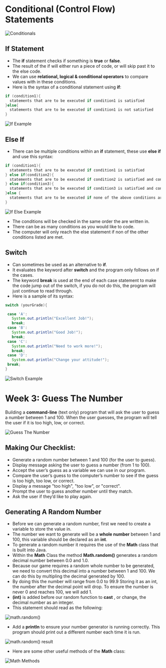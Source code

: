 # Conditional (Control Flow) Statements

![Conditionals](https://raw.githubusercontent.com/compagnb/IntroToObjectOrientedProgramming-Java/master/imgs/conditionals.png)

## If Statement
  * The **if** statement checks if something is **true** or **false**.
  * The result of the if will either run a piece of code, or will skip past it to the else code.
  * We can use **relational, logical & conditional operators** to compare values with in these conditions. 
  * Here is the syntax of a conditional statement using **if**:
  ```java
  if (condition1){
    statements that are to be executed if condition1 is satisfied
  }else{
    statements that are to be executed if condition1 is not satisfied
  } 
  ```
  
  ![If Example](https://raw.githubusercontent.com/compagnb/IntroToObjectOrientedProgramming-Java/master/imgs/if.jpg)
  
## Else If
  * There can be multiple conditions within an **if** statement, these use **else if** and use this syntax:
  ```java
  if (condition1){
    statements that are to be executed if condition1 is satisfied
  } else if(condition2){
    statements that are to be executed if condition2 is satisfied and condition1 is not satisfied
  } else if(condition3){
    statements that are to be executed if condition3 is satisfied and condition1 and condition2 are not satisfied
  }else {
    statements that are to be executed if none of the above conditions are true
  } 
  ```
  
  ![If Else Example](https://raw.githubusercontent.com/compagnb/IntroToObjectOrientedProgramming-Java/master/imgs/ifelseif.gif)
  * The conditions will be checked in the same order the are written in. 
  * There can be as many conditions as you would like to code. 
  * The computer will only reach the else statement if non of the other conditions listed are met. 
  
## Switch
  * Can sometimes be used as an alternative to **if**.
  * It evaluates the keyword after **switch** and the program only follows on if the cases.
  * The keyword **break** is used at the end of each case statement to make the code jump out of the switch, if you do not do this, the program will just continue to read through.
  * Here is a sample of its syntax:
  ```java
  switch (yourGrade){

   case 'A':
     System.out.println("Excellent Job!");
     break;
   case 'B':
     System.out.println("Good Job!");
     break;
   case 'C':
     System.out.println("Need to work more!");
     break;
   case 'D':
     System.out.println("Change your attitude!");
   break;
 }
 ```
 ![Switch Example](https://raw.githubusercontent.com/compagnb/IntroToObjectOrientedProgramming-Java/master/imgs/switch.gif)
 
 # Week 3: Guess The Number
Building a **command-line** (text only) program that will ask the user to guess a number between 1 and 100. When the user guesses, the program will tell the user if it is too high, low, or correct. 

![Guess The Number](https://raw.githubusercontent.com/compagnb/IntroToObjectOrientedProgramming-Java/master/imgs/guessnum.jpg)

## Making Our Checklist:
* Generate a random number between 1 and 100 (for the user to guess).
* Display message asking the user to guess a number (from 1 to 100).
* Accept the user’s guess as a variable we can use in our program.
* Compare the user’s guess to the computer’s number to see if the guess is too high, too low, or correct.
* Display a message "too high", "too low", or "correct".
* Prompt the user to guess another number until they match.
* Ask the user if they’d like to play again.


## Generating A Random Number
* Before we can generate a random number, first we need to create a variable to store the value in. 
* The number we want to generate will be a **whole number** between 1 and 100, this variable should be declared as an **int**.
* To generate a random number it requires the use of the **Math** class that is built into Java.
* Within the **Math** Class the method **Math.random()** generates a random decimal number between 0.0 and 1.0. 
* Because our game requires a random whole number to be generated, we need to convert this decimal into a number between 1 and 100. We can do this by multipling the decimal generated by 100.  
* By doing this the number will range from 0.0 to 99.9 Storing it as an int, the number after the decimal point will drop. To ensure the number is never 0 and reaches 100, we will add 1. 
* **(int)** is added before our random function to **cast** , or change, the decimal number as an integer. 
* This statement should read as the following:

![math.random()](https://raw.githubusercontent.com/compagnb/IntroToObjectOrientedProgramming-Java/master/imgs/mathRandom.png)

* Add a **println** to ensure your number generator is running correctly. This program should print out a different number each time it is run. 

![math.random() result](https://raw.githubusercontent.com/compagnb/IntroToObjectOrientedProgramming-Java/master/imgs/mathRandomResult.png)

* Here are some other useful methods of the **Math** class:

![Math Methods](https://raw.githubusercontent.com/compagnb/IntroToObjectOrientedProgramming-Java/master/imgs/mathMethods.jpg)

 
